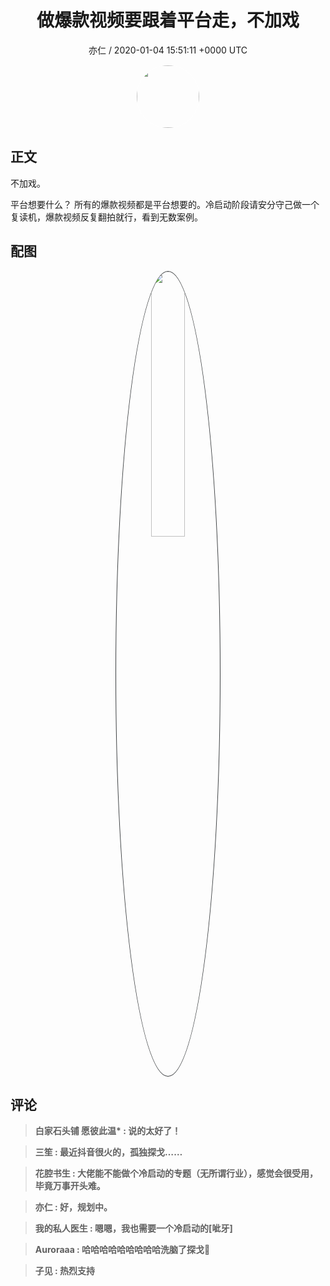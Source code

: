 <h1 align="center">做爆款视频要跟着平台走，不加戏</h1>
<p align="center">
    <a>亦仁 / 2020-01-04 15:51:11 &#43;0000 UTC</a>
</p>

<div align="center">
    <img src="https://images.zsxq.com/Fn3NQqCN8nuGF86yZPXSbEsl0mb3?e=1590940799&amp;token=kIxbL07-8jAj8w1n4s9zv64FuZZNEATmlU_Vm6zD:pfbNc8W3hS0oYG_hyXXh_rHMHuc=" width="100" height="100" style="border:1px solid;border-radius:50%; color:#ffffff"/>
</div>

## 正文

<div>
不加戏。

平台想要什么？ 所有的爆款视频都是平台想要的。冷启动阶段请安分守己做一个复读机，爆款视频反复翻拍就行，看到无数案例。
</div>

## 配图
<div class="image" align="center">

<img src="https://images.zsxq.com/FgXyb-JUDsfSi767azmopvRdGS4Z?imageMogr2/auto-orient/thumbnail/800x/format/jpg/blur/1x0/quality/75&amp;e=1590940799&amp;token=kIxbL07-8jAj8w1n4s9zv64FuZZNEATmlU_Vm6zD:8EUJoi0JPMTQz4FHztuyrSzNZqI=" width="33%" height="33%" style="border:1px solid;border-radius:50%; color:#3c3f41"/>

</div>

## 评论

<div align="left">
<div>

<blockquote >
<span> <strong>白家石头铺 愿彼此温* : 说的太好了！ </strong></span>
</blockquote>

<blockquote >
<span> <strong>三笙 : 最近抖音很火的，孤独探戈…… </strong></span>
</blockquote>

<blockquote >
<span> <strong>花腔书生 : 大佬能不能做个冷启动的专题（无所谓行业），感觉会很受用，毕竟万事开头难。 </strong></span>
</blockquote>

<blockquote >
<span> <strong>亦仁 : 好，规划中。 </strong></span>
</blockquote>

<blockquote >
<span> <strong>我的私人医生 : 嗯嗯，我也需要一个冷启动的[呲牙] </strong></span>
</blockquote>

<blockquote >
<span> <strong>Auroraaa : 哈哈哈哈哈哈哈哈哈洗脑了探戈💃 </strong></span>
</blockquote>

<blockquote >
<span> <strong>子见 : 热烈支持 </strong></span>
</blockquote>

</div>
</div>